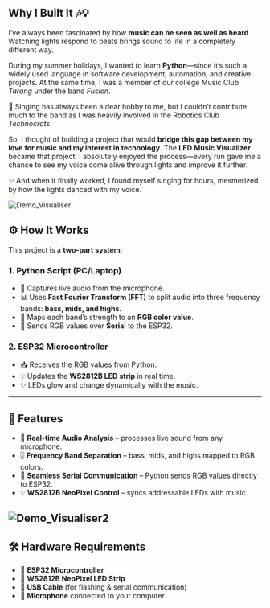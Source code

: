 ## Why I Built It 🎶💡

I’ve always been fascinated by how **music can be seen as well as heard**. Watching lights respond to beats brings sound to life in a completely different way.  

During my summer holidays, I wanted to learn **Python**—since it’s such a widely used language in software development, automation, and creative projects. At the same time, I was a member of our college Music Club *Tarang* under the band *Fusion*.  

🎤 Singing has always been a dear hobby to me, but I couldn’t contribute much to the band as I was heavily involved in the Robotics Club *Technocrats*.  

So, I thought of building a project that would **bridge this gap between my love for music and my interest in technology**. The **LED Music Visualizer** became that project. I absolutely enjoyed the process—every run gave me a chance to see my voice come alive through lights and improve it further.  

✨ And when it finally worked, I found myself singing for hours, mesmerized by how the lights danced with my voice.  

![Demo_Visualiser](DemoVisualizer.gif)

## ⚙️ How It Works  

This project is a **two-part system**:  

### 1. Python Script (PC/Laptop)  
- 🎤 Captures live audio from the microphone.  
- 📊 Uses **Fast Fourier Transform (FFT)** to split audio into three frequency bands: **bass, mids, and highs**.  
- 🎨 Maps each band’s strength to an **RGB color value**.  
- 🔗 Sends RGB values over **Serial** to the ESP32.  

### 2. ESP32 Microcontroller  
- 📥 Receives the RGB values from Python.  
- 💡 Updates the **WS2812B LED strip** in real time.  
- ✨ LEDs glow and change dynamically with the music.  

---

## 🚀 Features  
- 🎵 **Real-time Audio Analysis** – processes live sound from any microphone.  
- 🎚️ **Frequency Band Separation** – bass, mids, and highs mapped to RGB colors.  
- 🔗 **Seamless Serial Communication** – Python sends RGB values directly to ESP32.  
- 💡 **WS2812B NeoPixel Control** – syncs addressable LEDs with music.  

![Demo_Visualiser2](DemoVisualizer2compressor.gif)
---

## 🛠️ Hardware Requirements  
- 🔲 **ESP32 Microcontroller**  
- 🌈 **WS2812B NeoPixel LED Strip**  
- 🔌 **USB Cable** (for flashing & serial communication)  
- 🎤 **Microphone** connected to your computer  
 
